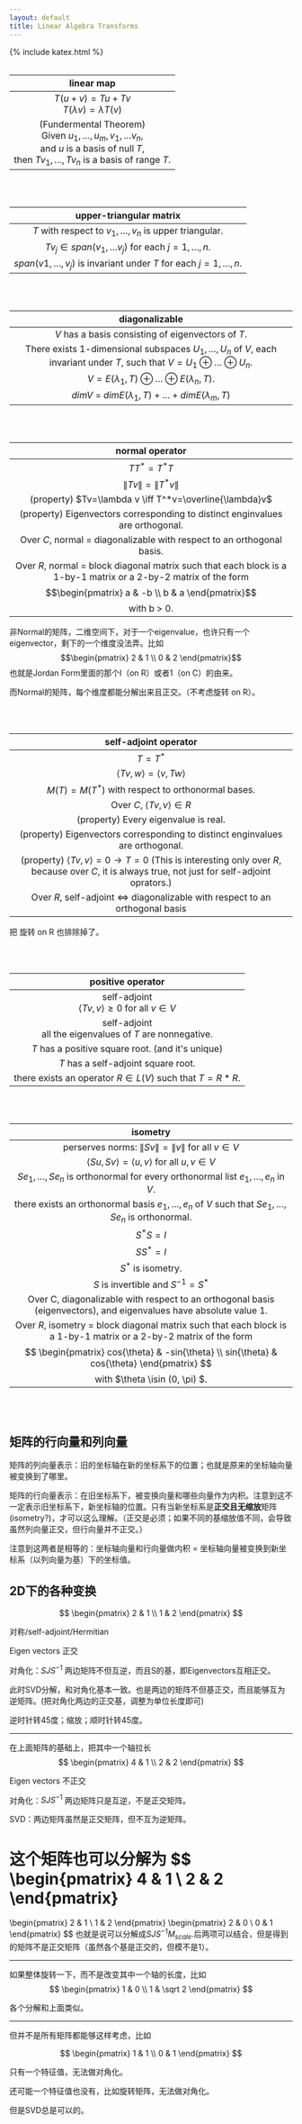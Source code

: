 ```yaml
---
layout: default
title: Linear Algebra Transforms
---
```


{% include katex.html %}

<div class="mxgraph" style="max-width:100%;border:1px solid transparent;" data-mxgraph="{&quot;highlight&quot;:&quot;#0000ff&quot;,&quot;nav&quot;:true,&quot;resize&quot;:true,&quot;toolbar&quot;:&quot;zoom layers tags lightbox&quot;,&quot;edit&quot;:&quot;_blank&quot;,&quot;url&quot;:&quot;https://raw.githubusercontent.com/harwise/diagrams/main/linear_transforms.drawio&quot;}"></div>
<script type="text/javascript" src="https://viewer.diagrams.net/embed2.js?&fetch=https%3A%2F%2Fraw.githubusercontent.com%2Fharwise%2Fdiagrams%2Fmain%2Flinear_transforms.drawio"></script>

|linear map|
|:--------:|
|$T(u+v) = Tu + Tv$ <br> $T(\lambda v) = \lambda T(v)$|
|(Fundermental Theorem) <br> Given $u_1,\dots,u_m, v_1,\dots v_n$, <br> and $u$ is a basis of null $T$, <br> then $Tv_1,\dots,Tv_n$ is a basis of range $T$.|

<br><br>

|upper-triangular matrix|
|:---------------------:|
|$T$ with respect to $v_1,\dots,v_n$ is upper triangular.|
|$Tv_j\in span(v_1,\dots v_j)$ for each $j=1,\dots,n$.|
|$span(v1,\dots,v_j)$ is invariant under $T$ for each $j=1,\dots,n$.|

<br><br>

|diagonalizable|
|:------------:|
|$V$ has a basis consisting of eigenvectors of $T$.|
|There exists 1-dimensional subspaces $U_1,\dots,U_n$ of $V$, each invariant under $T$, such that $V=U_1\oplus\dots\oplus U_n$.|
|$V=E(\lambda_1,T)\oplus\dots\oplus E(\lambda_n,T)$.|
|$dimV$ = $dimE(\lambda_1,T)+\dots + dimE(\lambda_m,T)$|

<br><br>

|normal operator|
|:-------------:|
|$TT^\ast= T^\ast T$|
|$\lVert Tv \rVert = \lVert T^*v \rVert$|
|(property) $Tv=\lambda v \iff T^*v=\overline{\lambda}v$|
|(property) Eigenvectors corresponding to distinct enginvalues are orthogonal.|
|Over $C$, normal = diagonalizable with respect to an orthogonal basis.|
|Over $R$, normal = block diagonal matrix such that each block is a 1-by-1 matrix or a 2-by-2 matrix of the form $$\begin{pmatrix} a & -b \\ b & a \end{pmatrix}$$ with b > 0.|

非Normal的矩阵，二维空间下，对于一个eigenvalue，也许只有一个eigenvector，剩下的一个维度没法弄。比如 $$\begin{pmatrix} 2 & 1 \\ 0 & 2 \end{pmatrix}$$ 也就是Jordan Form里面的那个I（on R）或者1（on C）的由来。

而Normal的矩阵，每个维度都能分解出来且正交。（不考虑旋转 on R）。

<br><br>

|self-adjoint operator|
|:-------------------:|
|$T = T^*$|
|$\langle Tv,w\rangle=\langle v,Tw\rangle$|
|$M(T)=M(T^*)$ with respect to orthonormal bases.|
|Over $C$, $\langle Tv,v\rangle\in R$|
|(property) Every eigenvalue is real.|
|(property) Eigenvectors corresponding to distinct enginvalues are orthogonal.|
|(property) $\langle Tv,v\rangle=0 \rightarrow T=0$ (This is interesting only over $R$, because over $C$, it is always true, not just for self-adjoint oprators.)|
|Over $R$, self-adjoint $\iff$ diagonalizable with respect to an orthogonal basis|

把 旋转 on R 也排除掉了。

<br><br>

|positive operator|
|:---------------:|
|self-adjoint<br>$\langle Tv,v \rangle\ge0$ for all $v\in V$|
|self-adjoint<br>all the eigenvalues of $T$ are nonnegative.|
|$T$ has a positive square root. (and it's unique)|
|$T$ has a self-adjoint square root.|
|there exists an operator $R\in L(V)$ such that $T=R*R$.|

<br><br>

|isometry|
|:------:|
|perserves norms: $\lVert Sv \rVert = \lVert v \rVert$ for all $v\in V$|
|$\langle Su,Sv \rangle = \langle u,v \rangle$ for all $u,v \in V$|
|$Se_1,\dots,Se_n$ is orthonormal for every orthonormal list $e_1,\dots,e_n$ in $V$.|
|there exists an orthonormal basis $e_1,\dots,e_n$ of $V$ such that $Se_1,\dots,Se_n$ is orthonormal.|
|$S^*S=I$|
|$SS^*=I$|
|$S^*$ is isometry.|
|$S$ is invertible and $S^{-1}=S^*$|
|Over C, diagonalizable with respect to an orthogonal basis (eigenvectors), and eigenvalues have absolute value 1.|
|Over $R$, isometry = block diagonal matrix such that each block is a 1-by-1 matrix or a 2-by-2 matrix of the form $$ \begin{pmatrix} cos{\theta} & -sin{\theta} \\ sin{\theta} & cos{\theta} \end{pmatrix} $$ with $\theta \isin (0, \pi) $.|

<br><br>

## 矩阵的行向量和列向量

矩阵的列向量表示：旧的坐标轴在新的坐标系下的位置；也就是原来的坐标轴向量被变换到了哪里。

矩阵的行向量表示：在旧坐标系下，被变换向量和哪些向量作为内积。注意到这不一定表示旧坐标系下，新坐标轴的位置。只有当新坐标系是**正交且无缩放**矩阵(isometry?)，才可以这么理解。（正交是必须；如果不同的基缩放值不同，会导致虽然列向量正交，但行向量并不正交。）

注意到这两者是相等的：坐标轴向量和行向量做内积 = 坐标轴向量被变换到新坐标系（以列向量为基）下的坐标值。

## 2D下的各种变换

$$
\begin{pmatrix}
2 & 1 \\
1 & 2
\end{pmatrix}
$$

对称/self-adjoint/Hermitian

Eigen vectors 正交

对角化：$SJS^{-1}$ 两边矩阵不但互逆，而且S的基，即Eigenvectors互相正交。

此时SVD分解，和对角化基本一致。也是两边的矩阵不但基正交，而且能够互为逆矩阵。(把对角化两边的正交基，调整为单位长度即可)

逆时针转45度；缩放；顺时针转45度。

---

在上面矩阵的基础上，把其中一个轴拉长
$$
\begin{pmatrix}
4 & 1 \\
2 & 2
\end{pmatrix}
$$

Eigen vectors 不正交

对角化：$SJS^{-1}$ 两边矩阵只是互逆，不是正交矩阵。

SVD：两边矩阵虽然是正交矩阵，但不互为逆矩阵。

这个矩阵也可以分解为
$$
\begin{pmatrix}
4 & 1 \\
2 & 2
\end{pmatrix}
=
\begin{pmatrix}
2 & 1 \\
1 & 2
\end{pmatrix}
\begin{pmatrix}
2 & 0 \\
0 & 1
\end{pmatrix}
$$
也就是说可以分解成$SJS^{-1}M_{scale}$.后两项可以结合，但是得到的矩阵不是正交矩阵（虽然各个基是正交的，但模不是1）。

---

如果整体旋转一下，而不是改变其中一个轴的长度，比如
$$
\begin{pmatrix}
1 & 0 \\
1 & \sqrt 2
\end{pmatrix}
$$

各个分解和上面类似。

---

但并不是所有矩阵都能够这样考虑，比如

$$
\begin{pmatrix}
1 & 1 \\
0 & 1
\end{pmatrix}
$$

只有一个特征值，无法做对角化。

还可能一个特征值也没有，比如旋转矩阵，无法做对角化。

但是SVD总是可以的。

